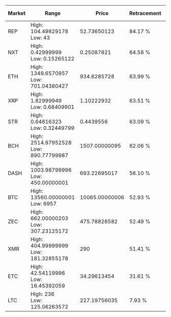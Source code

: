 | Market | Range | Price| Retracement | Doubles to 50% |
| --- | --- | --- | --- | --- |
| REP | High: 104.49829178<br />Low: 43 | 52.73650123 | 84.17 % | 1.40 |
| NXT | High: 0.42999999<br />Low: 0.15265122 | 0.25087821 | 64.58 % | 1.16 |
| ETH | High: 1349.6570957<br />Low: 701.04380427 | 934.6285728 | 63.99 % | 1.10 |
| XRP | High: 1.82999949<br />Low: 0.68409901 | 1.10222932 | 63.51 % | 1.14 |
| STR | High: 0.64816323<br />Low: 0.32449799 | 0.4439556 | 63.09 % | 1.10 |
| BCH | High: 2514.97952528<br />Low: 890.77799987 | 1507.00000095 | 62.06 % | 1.13 |
| DASH | High: 1003.98799996<br />Low: 450.00000001 | 693.22695017 | 56.10 % | 1.05 |
| BTC | High: 13560.00000001<br />Low: 6957 | 10065.00000006 | 52.93 % | 1.02 |
| ZEC | High: 662.00000203<br />Low: 307.23125172 | 475.78826582 | 52.49 % | 1.02 |
| XMR | High: 404.99999999<br />Low: 181.32855178 | 290 | 51.41 % | 1.01 |
| ETC | High: 42.54119996<br />Low: 16.45392059 | 34.29613454 | 31.61 % | 0.00 |
| LTC | High: 236<br />Low: 125.06263572 | 227.19756035 | 7.93 % | 0.00 |

